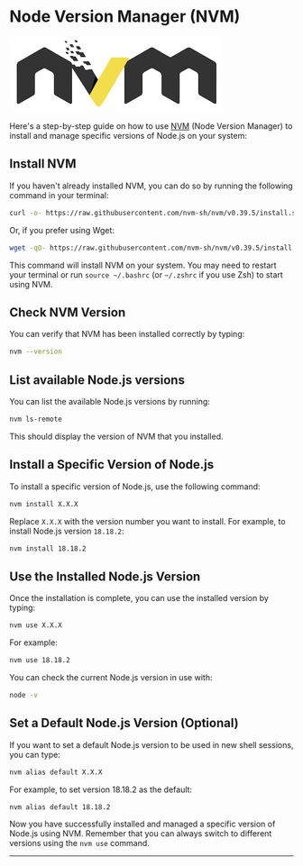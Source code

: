 # Node Version Manager (NVM)

![nvm](../images/nvm.png)

Here's a step-by-step guide on how to use [NVM](https://github.com/nvm-sh/nvm) (Node Version Manager) to install and manage specific versions of Node.js on your system:

## Install NVM

If you haven't already installed NVM, you can do so by running the following command in your terminal:

```bash
curl -o- https://raw.githubusercontent.com/nvm-sh/nvm/v0.39.5/install.sh | bash
```

Or, if you prefer using Wget:

```bash
wget -qO- https://raw.githubusercontent.com/nvm-sh/nvm/v0.39.5/install.sh | bash
```

This command will install NVM on your system. You may need to restart your terminal or run `source ~/.bashrc` (or `~/.zshrc` if you use Zsh) to start using NVM.

## Check NVM Version

You can verify that NVM has been installed correctly by typing:

```bash
nvm --version
```

## List available Node.js versions

You can list the available Node.js versions by running:

```bash
nvm ls-remote
```

This should display the version of NVM that you installed.

## Install a Specific Version of Node.js

To install a specific version of Node.js, use the following command:

```bash
nvm install X.X.X
```

Replace `X.X.X` with the version number you want to install. For example, to install Node.js version `18.18.2`:

```bash
nvm install 18.18.2
```

## Use the Installed Node.js Version

Once the installation is complete, you can use the installed version by typing:

```bash
nvm use X.X.X
```

For example:

```bash
nvm use 18.18.2
```

You can check the current Node.js version in use with:
```bash
node -v
```

## Set a Default Node.js Version (Optional)
If you want to set a default Node.js version to be used in new shell sessions, you can type:

```bash
nvm alias default X.X.X
```

For example, to set version 18.18.2 as the default:

```bash
nvm alias default 18.18.2
```

Now you have successfully installed and managed a specific version of Node.js using NVM.
Remember that you can always switch to different versions using the `nvm use` command.

---